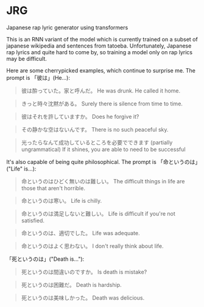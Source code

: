 # JRG
Japanese rap lyric generator using transformers

This is an RNN variant of the model which is currently trained on a subset of japanese wikipedia and sentences from tatoeba. Unfortunately, Japanese rap lyrics and quite hard to come by, so training a model only on rap lyrics may be difficult.

Here are some cherrypicked examples, which continue to surprise me. The prompt is 「彼は」(He...):

> 彼は酔っていた。家と呼んだ。
> He was drunk. He called it home.

> きっと時々沈黙がある。
> Surely there is silence from time to time.

> 彼はそれを許していますか。 
> Does he forgive it?

> その静かな空はないんです。
> There is no such peaceful sky.

> 光ったらなんて成功しているところを必要でできます
> (partially ungrammatical) If it shines, you are able to need to be successful

It's also capable of being quite philosophical. The prompt is 「命というのは」("Life" is...):

> 命というのはひどく無いのは難しい。
> The difficult things in life are those that aren't horrible.

> 命というのは寒い。
> Life is chilly.

> 命というのは満足しないと難しい。
> Life is difficult if you're not satisfied.

> 命というのは、適切でした。
> Life was adequate.

> 命というのはよく思わない。
> I don't really think about life.

「死というのは」("Death is..."):

> 死というのは間違いのですか。 
> Is death is mistake?

> 死というのは困難だ。
> Death is hardship.

> 死というのは美味しかった。
> Death was delicious.
